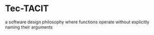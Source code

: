 # Tec-TACIT
a software design philosophy where functions operate without explicitly naming their arguments
